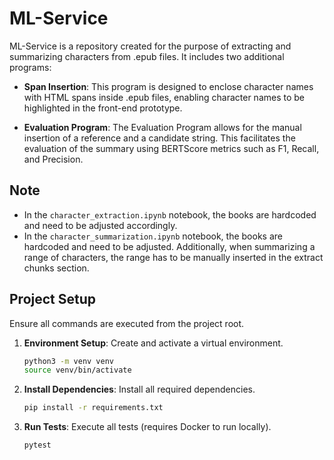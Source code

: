# ML-Service

ML-Service is a repository created for the purpose of extracting and summarizing characters from .epub files. It includes two additional programs:

- **Span Insertion**: This program is designed to enclose character names with HTML spans inside .epub files, enabling character names to be highlighted in the front-end prototype.

- **Evaluation Program**: The Evaluation Program allows for the manual insertion of a reference and a candidate string. This facilitates the evaluation of the summary using BERTScore metrics such as F1, Recall, and Precision.

## Note

- In the `character_extraction.ipynb` notebook, the books are hardcoded and need to be adjusted accordingly.
- In the `character_summarization.ipynb` notebook, the books are hardcoded and need to be adjusted. Additionally, when summarizing a range of characters, the range has to be manually inserted in the extract chunks section.

## Project Setup
Ensure all commands are executed from the project root.

1. **Environment Setup**: Create and activate a virtual environment.
    ```bash
    python3 -m venv venv
    source venv/bin/activate
    ```

2. **Install Dependencies**: Install all required dependencies.
    ```bash
    pip install -r requirements.txt
    ```

3. **Run Tests**: Execute all tests (requires Docker to run locally).
    ```bash
    pytest
    ```
